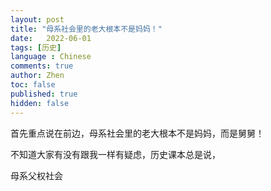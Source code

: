```yaml
---
layout: post
title: "母系社会里的老大根本不是妈妈！"
date:   2022-06-01
tags: [历史]
language : Chinese
comments: true
author: Zhen
toc: false
published: true
hidden: false
---
```

首先重点说在前边，母系社会里的老大根本不是妈妈，而是舅舅！

不知道大家有没有跟我一样有疑虑，历史课本总是说，


母系父权社会
<!--stackedit_data:
eyJoaXN0b3J5IjpbMTMwNzYyNzcxNiwtMzIyNzc1NTQzXX0=
-->